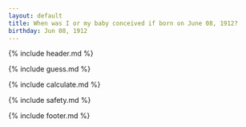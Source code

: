 ```yaml
---
layout: default
title: When was I or my baby conceived if born on June 08, 1912?
birthday: Jun 08, 1912
---
```


{% include header.md %}

{% include guess.md %}

{% include calculate.md %}

{% include safety.md %}

{% include footer.md %}



